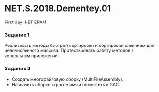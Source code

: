 # NET.S.2018.Dementey.01
First day .NET EPAM

### Задание 1
Реализовать методы быстрой сортировки и сортировки слиянием для целочисленного массива. Протестировать работу методов в консольном приложении.

### Задание 2
- Создать многофайловую сборку (MultiFileAssembly). 
- Назначить сборке строгое имя и поместить в GAC.